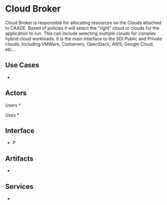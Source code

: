 # Cloud Broker
Cloud Broker is responsible for allocating resources on the Clouds attached to CAADE. Based of policies it will 
select the "right" cloud or clouds for the application to run. This can include selecting multiple clouds
for complex hybrid cloud workloads. It is the main interface to the SDI Public and Private clouds. 
Including VMWare, Containers, OpenStack, AWS, Google Cloud, etc...

## Use Cases
*

## Actors
Users 
* 

Uses
* 

## Interface
* P

## Artifacts
* 

## Services
*

